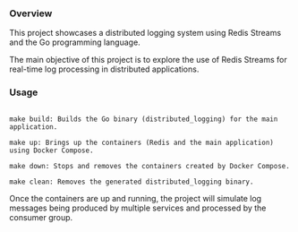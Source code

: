 
### Overview
This project showcases a distributed logging system using Redis Streams and the Go programming language.

The main objective of this project is to explore the use of Redis Streams for real-time log processing in distributed applications.

### Usage

```

make build: Builds the Go binary (distributed_logging) for the main application.

make up: Brings up the containers (Redis and the main application) using Docker Compose.

make down: Stops and removes the containers created by Docker Compose.

make clean: Removes the generated distributed_logging binary.

```

Once the containers are up and running, the project will simulate log messages being produced by multiple services and processed by the consumer group.

